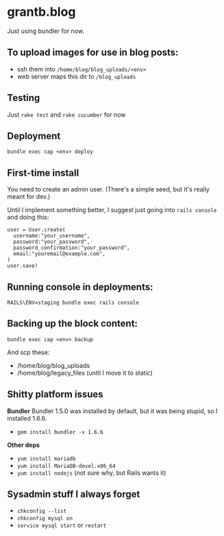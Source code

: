 grantb.blog
===========

Just using bundler for now.


To upload images for use in blog posts:
---
* ssh them into `/home/blog/blog_uploads/<env>`
* web server maps this dir to `/blog_uploads`



Testing
---
Just `rake test` and `rake cucumber` for now

Deployment
---
`bundle exec cap <env> deploy`

First-time install
---
You need to create an admin user.  (There's a simple seed, but it's really meant for dev.)

Until I implement something better, I suggest just going into `rails console` and doing this:

    user = User.create(
      username:"your_username",
      password:"your_password",
      password_confirmation:"your_password",
      email:"youremail@example.com",
    )
    user.save!


Running console in deployments:
---
`RAILS\ENV=staging bundle exec rails console`

Backing up the block content:
---
`bundle exec cap <env> backup`

And scp these:
* /home/blog/blog_uploads
* /home/blog/legacy_files (until I move it to static)


Shitty platform issues
---

**Bundler**
Bundler 1.5.0 was installed by default, but it was being stupid,
so I installed 1.6.6.

* `gem install bundler -v 1.6.6`

**Other deps**
* `yum install mariadb`
* `yum install MariaDB-devel.x86_64`
* `yum install nodejs` (not sure why, but Rails wants it)

Sysadmin stuff I always forget
---

* `chkconfig --list`
* `chkconfig mysql on`
* `service mysql start` or `restart`

